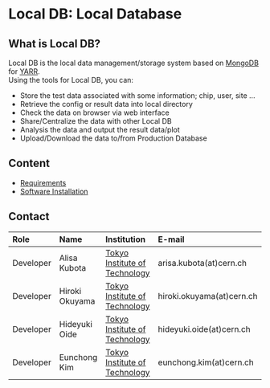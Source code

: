 # Local DB: Local Database

## What is Local DB?
Local DB is the local data management/storage system based on [MongoDB](https://docs.mongodb.com/) for [YARR](https://gitlab.cern.ch/YARR).<br>
Using the tools for Local DB, you can:

- Store the test data associated with some information; chip, user, site ...
- Retrieve the config or result data into local directory
- Check the data on browser via web interface
- Share/Centralize the data with other Local DB
- Analysis the data and output the result data/plot
- Upload/Download the data to/from Production Database

## Content
* [Requirements](requirements.md)
* [Software Installation](install.md)

## Contact

|Role|Name|Institution|E-mail|
|:--|:--|:--|:--|
|Developer|Alisa Kubota|[Tokyo Institute of Technology](http://www-hep.phys.titech.ac.jp/jlab/index_e.html)|arisa.kubota(at)cern.ch|
|Developer|Hiroki Okuyama|[Tokyo Institute of Technology](http://www-hep.phys.titech.ac.jp/jlab/index_e.html)|hiroki.okuyama(at)cern.ch|
|Developer|Hideyuki Oide|[Tokyo Institute of Technology](http://www-hep.phys.titech.ac.jp/jlab/index_e.html)|hideyuki.oide(at)cern.ch|
|Developer|Eunchong Kim|[Tokyo Institute of Technology](http://www-hep.phys.titech.ac.jp/jlab/index_e.html)|eunchong.kim(at)cern.ch|

